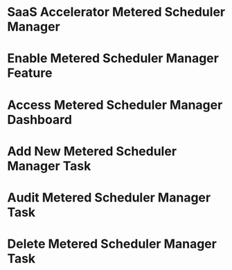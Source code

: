 # SaaS Accelerator Metered Scheduler Manager 


# Enable Metered Scheduler Manager Feature


# Access Metered Scheduler Manager Dashboard


# Add New Metered Scheduler Manager Task



# Audit Metered Scheduler Manager Task

# Delete Metered Scheduler Manager Task



